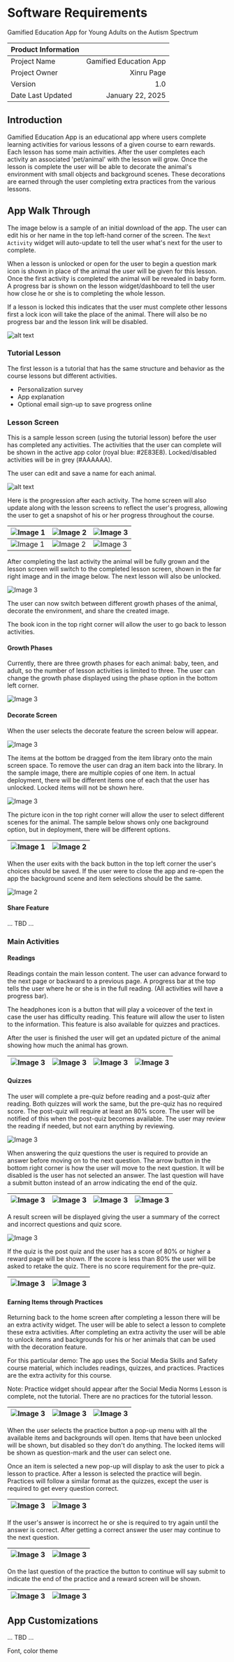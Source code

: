 # Software Requirements

Gamified Education App for Young Adults on the Autism Spectrum


| Product Information      |  |
| :---              |     ----:                 |
| Project Name      | Gamified Education App    |
| Project Owner     | Xinru Page                |
| Version           | 1.0                       |
| Date Last Updated | January 22, 2025          |

## Introduction

Gamified Education App is an educational app where users complete learning activities for various lessons of a given course to earn rewards. Each lesson has some main activities. After the user completes each activity an associated 'pet/animal' with the lesson will grow. Once the lesson is complete the user will be able to decorate the animal's environment with small objects and background scenes. These decorations are earned through the user completing extra practices from the various lessons.

## App Walk Through

The image below is a sample of an initial download of the app. The user can edit his or her name in the top left-hand corner of the screen. The `Next Activity` widget will auto-update to tell the user what's next for the user to complete.

When a lesson is unlocked or open for the user to begin a question mark icon is shown in place of the animal the user will be given for this lesson. Once the first activity is completed the animal will be revealed in baby form. A progress bar is shown on the lesson widget/dashboard to tell the user how close he or she is to completing the whole lesson.

If a lesson is locked this indicates that the user must complete other lessons first a lock icon will take the place of the animal. There will also be no progress bar and the lesson link will be disabled.

![alt text](Home01.png "Title")

### Tutorial Lesson

The first lesson is a tutorial that has the same structure and behavior as the course lessons but different activities.

- Personalization survey
- App explanation
- Optional email sign-up to save progress online

### Lesson Screen

This is a sample lesson screen (using the tutorial lesson) before the user has completed any activities. The activities that the user can complete will be shown in the active app color (royal blue: #2E83E8). Locked/disabled activities will be in grey (#AAAAAA).

The user can edit and save a name for each animal.

![alt text](Lesson01.png "Title")

Here is the progression after each activity. The home screen will also update along with the lesson screens to reflect the user's progress, allowing the user to get a snapshot of his or her progress throughout the course.

| ![Image 1](Lesson02.png) | ![Image 2](Lesson03.png) | ![Image 3](Lesson04.png) |
|-------------------------|-------------------------|-------------------------|
| ![Image 1](Home02.png) | ![Image 2](Home03.png) | ![Image 3](Home04.png) |


After completing the last activity the animal will be fully grown and the lesson screen will switch to the completed lesson screen, shown in the far right image and in the image below. The next lesson will also be unlocked.

![Image 3](Lesson04.png)

The user can now switch between different growth phases of the animal, decorate the environment, and share the created image.

The book icon in the top right corner will allow the user to go back to lesson activities.

#### Growth Phases

Currently, there are three growth phases for each animal: baby, teen, and adult, so the number of lesson activities is limited to three. The user can change the growth phase displayed using the phase option in the bottom left corner.

![Image 3](Lesson05.png)

#### Decorate Screen

When the user selects the decorate feature the screen below will appear.

![Image 3](Lesson06.png)

The items at the bottom be dragged from the item library onto the main screen space. To remove the user can drag an item back into the library. In the sample image, there are multiple copies of one item. In actual deployment, there will be different items one of each that the user has unlocked. Locked items will not be shown here. 

![Image 3](Lesson07.png)

The picture icon in the top right corner will allow the user to select different scenes for the animal. The sample below shows only one background option, but in deployment, there will be different options.

| ![Image 1](Lesson08.png) | ![Image 2](Lesson09.png) |
|-------------------------|-------------------------|

When the user exits with the back button in the top left corner the user's choices should be saved. If the user were to close the app and re-open the app the background scene and item selections should be the same.

![Image 2](Lesson10.png)

#### Share Feature

... TBD ...

### Main Activities

#### Readings

Readings contain the main lesson content. The user can advance forward to the next page or backward to a previous page. A progress bar at the top tells the user where he or she is in the full reading. (All activities will have a progress bar).

The headphones icon is a button that will play a voiceover of the text in case the user has difficulty reading. This feature will allow the user to listen to the information. This feature is also available for quizzes and practices.

After the user is finished the user will get an updated picture of the animal showing how much the animal has grown.

![Image 3](Reading01.png) | ![Image 3](Reading02.png) | ![Image 3](Reading03.png) | ![Image 3](Reading04.png) |
|----------------------|----------------------------|----------------------------|----------------------------| 

#### Quizzes

The user will complete a pre-quiz before reading and a post-quiz after reading. Both quizzes will work the same, but the pre-quiz has no required score. The post-quiz will require at least an 80% score. The user will be notified of this when the post-quiz becomes available. The user may review the reading if needed, but not earn anything by reviewing.

![Image 3](Lesson11.png)

When answering the quiz questions the user is required to provide an answer before moving on to the next question. 
The arrow button in the bottom right corner is how the user will move to the next question. It will be disabled is the user has not selected an answer.
The last question will have a submit button instead of an arrow indicating the end of the quiz.


| ![Image 3](Quiz01.png) | ![Image 3](Quiz02.png) | ![Image 3](Quiz03.png) | ![Image 3](Quiz04.png) |
|------------------------|------------------------|------------------------|------------------------| 

A result screen will be displayed giving the user a summary of the correct and incorrect questions and quiz score.

![Image 3](Quiz05.png)

If the quiz is the post quiz and the user has a score of 80% or higher a reward page will be shown. If the score is less than 80% the user will be asked to retake the quiz. There is no score requirement for the pre-quiz.

| ![Image 3](Quiz06.png) | ![Image 3](Quiz07.png) |
|------------------------|------------------------|


#### Earning Items through Practices

Returning back to the home screen after completing a lesson there will be an extra activity widget. The user will be able to select a lesson to complete these extra activities. After completing an extra activity the user will be able to unlock items and backgrounds for his or her animals that can be used with the decoration feature.

For this particular demo: The app uses the Social Media Skills and Safety course material, which includes readings, quizzes, and practices. Practices are the extra activity for this course.

Note: Practice widget should appear after the Social Media Norms Lesson is complete, not the tutorial. There are no practices for the tutorial lesson.

![Image 3](Home04.png) | ![Image 3](Practice01.png) | ![Image 3](Practice02.png) |
|----------------------|----------------------------|----------------------------|

When the user selects the practice button a pop-up menu with all the available items and backgrounds will open. Items that have been unlocked will be shown, but disabled so they don't do anything. The locked items will be shown as question-mark and the user can select one.

Once an item is selected a new pop-up will display to ask the user to pick a lesson to practice. After a lesson is selected the practice will begin. Practices will follow a similar format as the quizzes, except the user is required to get every question correct.

| ![Image 3](Practice03.png) | ![Image 3](Practice04.png) | 
|----------------------------|----------------------------|

If the user's answer is incorrect he or she is required to try again until the answer is correct. After getting a correct answer the user may continue to the next question.

| ![Image 3](Practice05.png) | ![Image 3](Practice06.png) |
|----------------------------|----------------------------|

On the last question of the practice the button to continue will say submit to indicate the end of the practice and a reward screen will be shown.

| ![Image 3](Practice07.png) | ![Image 3](Practice08.png) |
|----------------------------|----------------------------|


## App Customizations

... TBD ...

Font, color theme
